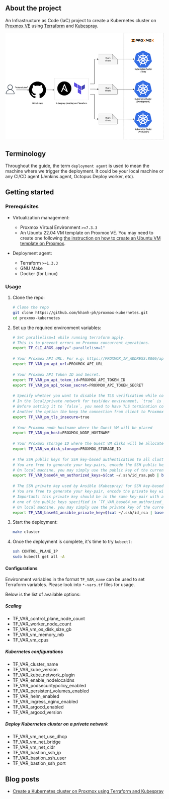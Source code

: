## About the project

An Infrastructure as Code (IaC) project to create a Kubernetes cluster on [Proxmox VE](https://pve.proxmox.com/wiki/Main_Page) using [Terraform](https://www.terraform.io/) and [Kubespray](https://github.com/kubernetes-sigs/kubespray).

![Proxmox Kubernetes clusters](proxmox-kubernetes.png)

## Terminology

Throughout the guide, the term `deployment agent` is used to mean the machine where we trigger the deployment. It could be your local machine or any CI/CD agent (Jenkins agent, Octopus Deploy worker, etc).

## Getting started

### Prerequisites

* Virtualization management:
    * Proxmox Virtual Environment `>=7.3.3`
    * An Ubuntu 22.04 VM template on Proxmox VE. You may need to create one following [the instruction on how to create an Ubuntu VM template on Proxmox](https://github.com/khanh-ph/proxmox-scripts/tree/master/create-vm-template).

* Deployment agent:
    * Terraform `>=1.3.3`
    * GNU Make
    * Docker (for Linux)

### Usage

1. Clone the repo:

    ```sh
    # Clone the repo
    git clone https://github.com/khanh-ph/proxmox-kubernetes.git
    cd proxmox-kubernetes
    ```

3. Set up the required environment variables:
    ```sh
    # Set parallelism=1 while running terraform apply. 
    # This is to prevent errors on Proxmox concurrent operations.
    export TF_CLI_ARGS_apply="-parallelism=1"

    # Your Proxmox API URL. For e.g: https://PROXMOX_IP_ADDRESS:8006/api2/json
    export TF_VAR_pm_api_url=PROXMOX_API_URL

    # Your Proxmox API Token ID and Secret.
    export TF_VAR_pm_api_token_id=PROXMOX_API_TOKEN_ID
    export TF_VAR_pm_api_token_secret=PROXMOX_API_TOKEN_SECRET

    # Specify whether you want to disable the TLS verification while connecting to your Proxmox API server. 
    # In the local/private network for test/dev environment, `true` is just fine.
    # Before setting it to `false`, you need to have TLS termination configured somewhere in front of your Proxmox API server.
    # Another the option the keep the connection from client to Proxmox API server secured is to import the Proxmox CA cert to your client.
    export TF_VAR_pm_tls_insecure=true

    # Your Proxmox node hostname where the Guest VM will be placed
    export TF_VAR_pm_host=PROXMOX_NODE_HOSTNAME

    # Your Proxmox storage ID where the Guest VM disks will be allocated; E.g: local-zfs, local-lvm
    export TF_VAR_vm_disk_storage=PROXMOX_STORAGE_ID

    # The SSH public keys for SSH key-based authentication to all cluster VMs. 
    # You are free to generate your key-pairs, encode the SSH public keys with base64 then put it here.
    # On local machine, you may simply use the public key of the current user as following:
    export TF_VAR_base64_vm_authorized_keys=$(cat ~/.ssh/id_rsa.pub | base64)

    # The SSH private key used by Ansible (Kubespray) for SSH key-based authentication.
    # You are free to generate your key-pair, encode the private key with base64 then put it here. 
    # Important: this private key should be in the same key-pair with at least 
    # one of the public keys specified in `TF_VAR_base64_vm_authorized_keys`.
    # On local machine, you may simply use the private key of the current user as following:
    export TF_VAR_base64_ansible_private_key=$(cat ~/.ssh/id_rsa | base64)`
    ```

3. Start the deployment:
    ```sh
    make cluster
    ```

4. Once the deployment is complete, it's time to try `kubectl`:
    ```sh
    ssh CONTROL_PLANE_IP
    sudo kubectl get all -A
    ```

#### Configurations

Environment variables in the format `TF_VAR_name` can be used to set Terraform variables. Please look into `*-vars.tf` files for usage.

Below is the list of available options:

##### Scaling

* TF_VAR_control_plane_node_count
* TF_VAR_worker_node_count
* TF_VAR_vm_os_disk_size_gb
* TF_VAR_vm_memory_mb
* TF_VAR_vm_cpus

##### Kubernetes configurations

* TF_VAR_cluster_name
* TF_VAR_kube_version
* TF_VAR_kube_network_plugin
* TF_VAR_enable_nodelocaldns
* TF_VAR_podsecuritypolicy_enabled
* TF_VAR_persistent_volumes_enabled
* TF_VAR_helm_enabled
* TF_VAR_ingress_nginx_enabled
* TF_VAR_argocd_enabled
* TF_VAR_argocd_version

##### Deploy Kubernetes cluster on a private network

* TF_VAR_vm_net_use_dhcp
* TF_VAR_vm_net_bridge
* TF_VAR_vm_net_cidr
* TF_VAR_bastion_ssh_ip
* TF_VAR_bastion_ssh_user
* TF_VAR_bastion_ssh_port

## Blog posts

* [Create a Kubernetes cluster on Proxmox using Terraform and Kubespray](https://www.khanhph.com/create-a-kubernetes-cluster-on-proxmox-using-terraform-and-kubespray/)